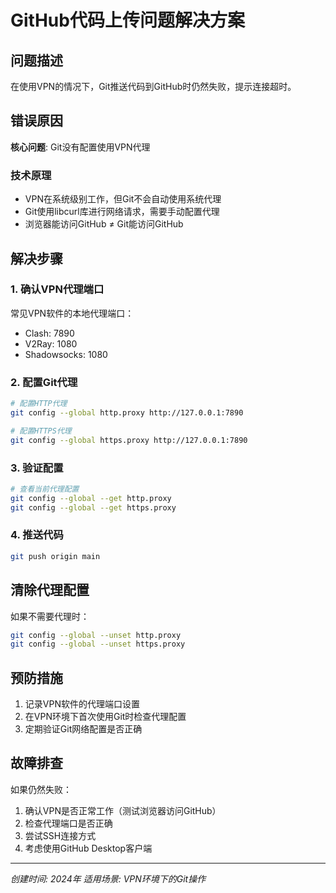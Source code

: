 # GitHub代码上传问题解决方案

## 问题描述
在使用VPN的情况下，Git推送代码到GitHub时仍然失败，提示连接超时。

## 错误原因
**核心问题**: Git没有配置使用VPN代理

### 技术原理
- VPN在系统级别工作，但Git不会自动使用系统代理
- Git使用libcurl库进行网络请求，需要手动配置代理
- 浏览器能访问GitHub ≠ Git能访问GitHub

## 解决步骤

### 1. 确认VPN代理端口
常见VPN软件的本地代理端口：
- Clash: 7890
- V2Ray: 1080  
- Shadowsocks: 1080

### 2. 配置Git代理
```bash
# 配置HTTP代理
git config --global http.proxy http://127.0.0.1:7890

# 配置HTTPS代理
git config --global https.proxy http://127.0.0.1:7890
```

### 3. 验证配置
```bash
# 查看当前代理配置
git config --global --get http.proxy
git config --global --get https.proxy
```

### 4. 推送代码
```bash
git push origin main
```

## 清除代理配置
如果不需要代理时：
```bash
git config --global --unset http.proxy
git config --global --unset https.proxy
```

## 预防措施
1. 记录VPN软件的代理端口设置
2. 在VPN环境下首次使用Git时检查代理配置
3. 定期验证Git网络配置是否正确

## 故障排查
如果仍然失败：
1. 确认VPN是否正常工作（测试浏览器访问GitHub）
2. 检查代理端口是否正确
3. 尝试SSH连接方式
4. 考虑使用GitHub Desktop客户端

---
*创建时间: 2024年*
*适用场景: VPN环境下的Git操作*